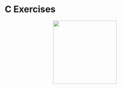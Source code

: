 <!-- markdownlint-disable MD032 MD033-->
# **C Exercises**

<p align="center">
    <img src="https://github.com/gabsalvo/C/assets/72619479/f8ca10c9-3495-4ec0-b61f-5ea1cf96e8c7" width="200">
</p>
